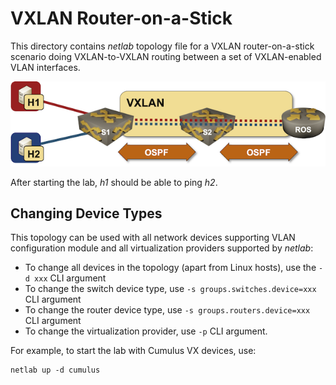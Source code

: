 # VXLAN Router-on-a-Stick

This directory contains *netlab* topology file for a VXLAN router-on-a-stick scenario doing VXLAN-to-VXLAN routing between a set of VXLAN-enabled VLAN interfaces.

![VXLAN router-on-a-stick topology](netlab-vxlan-router-stick.png)

After starting the lab, *h1* should be able to ping *h2*.

## Changing Device Types

This topology can be used with all network devices supporting VLAN configuration module and all virtualization providers supported by *netlab*:

* To change all devices in the topology (apart from Linux hosts), use the `-d xxx` CLI argument
* To change the switch device type, use `-s groups.switches.device=xxx` CLI argument
* To change the router device type, use `-s groups.routers.device=xxx` CLI argument
* To change the virtualization provider, use `-p` CLI argument.

For example, to start the lab with Cumulus VX devices, use:

```
netlab up -d cumulus
```
